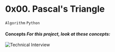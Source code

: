 # 0x00. Pascal's Triangle
```Algorithm``` ```Python```
#### Concepts _For this project, look at these concepts:_ 
![Technical Interview](https://intranet.alxswe.com/concepts/100005)
